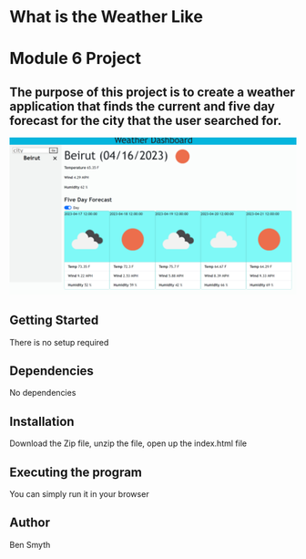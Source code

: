 # What is the Weather Like
<h1>Module 6 Project</h1>

<h2>The purpose of this project is to create a weather application that finds the current and five day forecast for the city that the user searched for.</h2>

<img src="/assets/img/5-Day-Weather.png" alt="Completed Weather" title="Completed 5-Day-Weather">

<h2>Getting Started</h2>

<p> There is no setup required</p>

<h2>Dependencies</h2>

<p>No dependencies</p>

<h2>Installation</h2>

<p>Download the Zip file, unzip the file, open up the index.html file</p>

<h2>Executing the program</h2>

</p>You can simply run it in your browser</p>

<h2>Author</h2>

<p>Ben Smyth</p>
